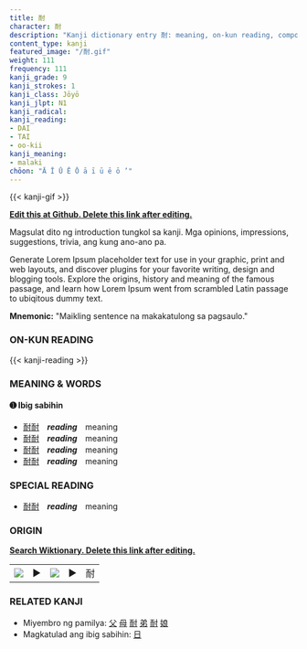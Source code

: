 ```yaml
---
title: 耐
character: 耐
description: "Kanji dictionary entry 耐: meaning, on-kun reading, compounds, origin, related kanji"
content_type: kanji
featured_image: "/耐.gif"
weight: 111
frequency: 111
kanji_grade: 9
kanji_strokes: 1
kanji_class: Jōyō
kanji_jlpt: N1
kanji_radical: 
kanji_reading: 
- DAI
- TAI
- oo-kii
kanji_meaning:
- malaki
chōon: "Ā Ī Ū Ē Ō ā ī ū ē ō ’"
---
```

[//]: # (Don't edit the line below. Kanji animated GIF code is automatically generated.)
{{< kanji-gif >}}

[//]: # (Edit below this line.)

**[Edit this at Github. Delete this link after editing.](https://github.com/tim0g/tim/tree/main/content/kanji/耐/index.md)**

Magsulat dito ng introduction tungkol sa kanji. Mga opinions, impressions, suggestions, trivia, ang kung ano-ano pa.

Generate Lorem Ipsum placeholder text for use in your graphic, print and web layouts, and discover plugins for your favorite writing, design and blogging tools. Explore the origins, history and meaning of the famous passage, and learn how Lorem Ipsum went from scrambled Latin passage to ubiqitous dummy text.
 
**Mnemonic:** "Maikling sentence na makakatulong sa pagsaulo."

### ON-KUN READING

[//]: # (Don't edit the line below. ON-KUN READING code is automatically generated.)
{{< kanji-reading >}}

### MEANING & WORDS

#### ➊ **Ibig sabihin**
  - [耐](../耐)[耐](../耐)　***reading***　meaning
  - [耐](../耐)[耐](../耐)　***reading***　meaning
  - [耐](../耐)[耐](../耐)　***reading***　meaning
  - [耐](../耐)[耐](../耐)　***reading***　meaning

### SPECIAL READING
  - [耐](../耐)[耐](../耐)　***reading***　meaning

### ORIGIN

**[Search Wiktionary. Delete this link after editing.](https://wiktionary.org/wiki/耐)**
<table class="kanji-table"><tr><td>
<img src="60px-耐-bronze.svg.png">
</td><td>▶</td><td>
<img src="60px-耐-oracle.svg.png">
</td><td>▶</td>
<td class="kanji-origin">耐</td>
</tr></table>

### RELATED KANJI
- Miyembro ng pamilya: [父](../父) [母](../母) [耐](../耐) [弟](../弟) [耐](../耐) [娘](../娘)
- Magkatulad ang ibig sabihin: [日](../日)
